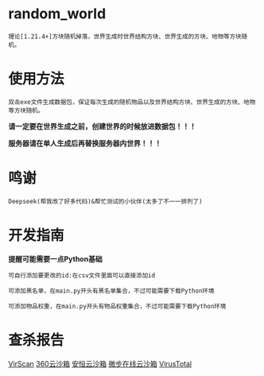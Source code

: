 # random_world
    理论[1.21.4+]方块随机掉落，世界生成时世界结构方块、世界生成的方块、地物等方块随机。

# 使用方法
    双击exe文件生成数据包，保证每次生成的随机物品以及世界结构方块、世界生成的方块、地物等方块随机。

**请一定要在世界生成之前，创建世界的时候放进数据包！！！**

**服务器请在单人生成后再替换服务器内世界！！！**

# 鸣谢
    Deepseek(帮我改了好多代码)&帮忙测试的小伙伴(太多了不一一排列了)

# 开发指南
**提醒可能需要一点Python基础**

    可自行添加要更改的id:在csv文件里面可以直接添加id

    可添加黑名单，在main.py开头有黑名单集合，不过可能需要下载Python环境

    可添加物品权重，在main.py开头有物品权重集合，不过可能需要下载Python环境

# 查杀报告
[VirScan](https://www.virscan.org/report/e5f3ff41685f32603e86babefe7d2887380a27d75dcb1ddbc6b7c4425c92326a)
[360云沙箱](https://ata.360.net/report/666003383819264)
[安恒云沙箱](https://sandbox.dbappsecurity.com.cn/report/7e2c84b8-351e-4c2b-a799-95ef5857b806)
[微步在线云沙箱](https://s.threatbook.com/report/file/e5f3ff41685f32603e86babefe7d2887380a27d75dcb1ddbc6b7c4425c92326a)
[VirusTotal](https://www.virustotal.com/gui/file/e5f3ff41685f32603e86babefe7d2887380a27d75dcb1ddbc6b7c4425c92326a)
